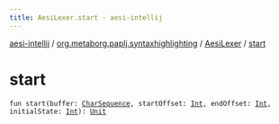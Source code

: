 ```yaml
---
title: AesiLexer.start - aesi-intellij
---
```


[aesi-intellij](../../index.html) / [org.metaborg.paplj.syntaxhighlighting](../index.html) / [AesiLexer](index.html) / [start](.)

# start

`fun start(buffer: `[`CharSequence`](https://kotlinlang.org/api/latest/jvm/stdlib/kotlin/-char-sequence/index.html)`, startOffset: `[`Int`](https://kotlinlang.org/api/latest/jvm/stdlib/kotlin/-int/index.html)`, endOffset: `[`Int`](https://kotlinlang.org/api/latest/jvm/stdlib/kotlin/-int/index.html)`, initialState: `[`Int`](https://kotlinlang.org/api/latest/jvm/stdlib/kotlin/-int/index.html)`): `[`Unit`](https://kotlinlang.org/api/latest/jvm/stdlib/kotlin/-unit/index.html)